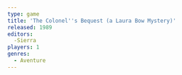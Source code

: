 ```yaml
---
type: game
title: 'The Colonel''s Bequest (a Laura Bow Mystery)'
released: 1989
editors: 
  -Sierra
players: 1
genres:
  - Aventure
---
```

